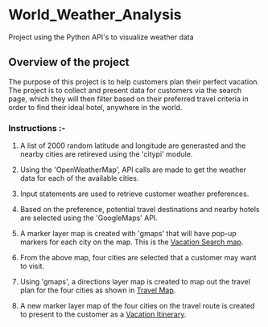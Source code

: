 # World_Weather_Analysis
Project using the Python API's to visualize weather data

## Overview of the project 

The purpose of this project is to help customers plan their perfect vacation. The project is to collect and present data for customers via the search page, which they will then filter based on their preferred travel criteria in order to find their ideal hotel, anywhere in the world. 

### Instructions :-

1. A list of 2000 random latitude and longitude are generasted and the nearby cities are retireved using the 'citypi' module.

2. Using the 'OpenWeatherMap', API calls are made to get the weather data for each of the available cities.

3. Input statements are used to retrieve customer weather preferences.

4. Based on the preference, potential travel destinations and nearby hotels are selected using the 'GoogleMaps' API.

5. A marker layer map is created with 'gmaps' that will have pop-up markers for each city on the map. This is the [Vacation Search map](WeatherPy_vacation_map.png).

6. From the above map, four cities are selected that a customer may want to visit.

7. Using 'gmaps', a directions layer map is created to map out the travel plan for the four cities as shown in [Travel Map](WeatherPy_travel_map.png).

8. A new marker layer map of the four cities on the travel route is created to present to the customer as a [Vacation Itinerary](WeatherPy_travel_map_markers.png).